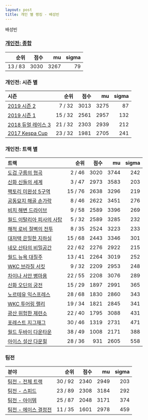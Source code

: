 ```yaml
---
layout: post
title: 개인 별 랭킹 - 배성빈
---
```


배성빈

### [개인전: 종합](../singles-full)

| 순위 | 점수 | mu | sigma |
|---:|---:|---:|---:|
| 13 / 83 | 3030 | 3267 | 79 |

### 개인전: 시즌 별

| 시즌 | 순위 | 점수 | mu | sigma |
|:---|---:|---:|---:|---:|
| [2019 시즌 2](../singles-s2019_2) | 7 / 32 | 3013 | 3275 | 87 |
| [2019 시즌 1](../singles-s2019_1) | 15 / 32 | 2561 | 2957 | 132 |
| [2018 듀얼 레이스 3](../singles-s2018_1) | 21 / 32 | 2303 | 2939 | 212 |
| [2017 Kespa Cup](../singles-s2017_2) | 23 / 32 | 1981 | 2705 | 241 |

### 개인전: 트랙 별

| 트랙 | 순위 | 점수 | mu | sigma |
|:---|---:|---:|---:|---:|
| [도검 구름의 협곡](../hyupgog) | 2 / 46 | 3020 | 3744 | 242 |
| [신화 신들의 세계](../shinsegye) | 3 / 47 | 2973 | 3583 | 203 |
| [팩토리 미완성 5구역](../district5) | 15 / 76 | 2638 | 3296 | 219 |
| [공동묘지 해골 손가락](../haeson) | 8 / 46 | 2622 | 3451 | 276 |
| [비치 해변 드라이브](../haebyun) | 9 / 58 | 2589 | 3396 | 269 |
| [월드 이탈리아 피사의 사탑](../pizza) | 5 / 32 | 2589 | 3285 | 232 |
| [해적 로비 절벽의 전투](../lobby) | 8 / 35 | 2524 | 3223 | 233 |
| [대저택 은밀한 지하실](../jeotaek) | 15 / 68 | 2443 | 3346 | 301 |
| [네모 산타의 비밀공간](../santa) | 22 / 62 | 2276 | 2922 | 215 |
| [월드 뉴욕 대질주](../newyork) | 13 / 41 | 2264 | 3019 | 252 |
| [WKC 브라질 서킷](../brazil) | 9 / 32 | 2209 | 2953 | 248 |
| [차이나 서안 병마용](../byeongma) | 22 / 55 | 2208 | 3076 | 289 |
| [신화 오딘의 궁전](../odin) | 15 / 29 | 1897 | 2991 | 365 |
| [노르테유 익스프레스](../noex) | 28 / 68 | 1830 | 2860 | 343 |
| [WKC 투어링 랠리](../rally) | 19 / 34 | 1821 | 2845 | 341 |
| [광산 위험한 제련소](../jeryeonso) | 22 / 40 | 1795 | 3088 | 431 |
| [포레스트 지그재그](../zigzag) | 30 / 46 | 1319 | 2731 | 471 |
| [월드 두바이 다운타운](../dubai) | 38 / 49 | 1008 | 2171 | 388 |
| [아이스 설산 다운힐](../seolsan) | 28 / 36 | 931 | 2605 | 558 |

### 팀전

| 분야 | 순위 | 점수 | mu | sigma |
|:---|---:|---:|---:|---:|
| [팀전 - 전체 트랙](../team-full) | 30 / 92 | 2340 | 2949 | 203 |
| [팀전 - 스피드](../team-speed) | 23 / 89 | 2308 | 3184 | 292 |
| [팀전 - 아이템](../team-item) | 25 / 87 | 2048 | 3171 | 374 |
| [팀전 - 에이스 결정전](../team-ace) | 11 / 35 | 1601 | 2978 | 459 |
